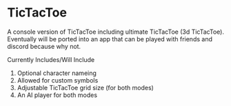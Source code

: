 # TicTacToe
A console version of TicTacToe including ultimate TicTacToe (3d TicTacToe). Eventually will be ported into an app that can be played with
friends and discord because why not.

Currently Includes/Will Include
1. Optional character nameing
2. Allowed for custom symbols
3. Adjustable TicTacToe grid size (for both modes)
4. An AI player for both modes
